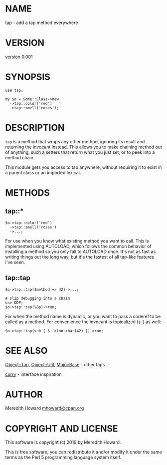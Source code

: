 # NAME

tap - add a tap method everywhere

# VERSION

version 0.001

# SYNOPSIS

    use tap;

    my $o = Some::Class->new
      ->tap::color('red')
      ->tap::smell('roses');

# DESCRIPTION

`tap` is a method that wraps any other method, ignoring its result and
returning the invocant instead.  This allows you to make chaining method out of
anything, such a setters that return what you just set, or to peek into
a method chain.

This module gets you access to tap anywhere, without requiring it to exist in
a parent class or an imported lexical.

# METHODS

## tap::\*

    $o->tap::color('red')
      ->tap::smell('roses')
      ->...;

For use when you know what existing method you want to call.  This is
implemented using AUTOLOAD, which follows the common behavior of installing
a method so you only fall to AUTOLOAD once.  It's not as fast as writing things
out the long way, but it's the fastest of all tap-like features I've seen.

## tap::tap

    $o->tap::tap($method => 42)->...;

    # slip debugging into a chain
    use DDP;
    $o->tap::tap(\&p)->run;

For when the method name is dynamic, or you want to pass a coderef to be called
as a method.  For convenience the invocant is topicalized (`$_`) as well:

    $o->tap::tap(sub { $_->foo->bar(42) })->run;

# SEE ALSO

[Object::Tap](https://metacpan.org/pod/Object::Tap), [Object::Util](https://metacpan.org/pod/Object::Util), [Mojo::Base](https://metacpan.org/pod/Mojo::Base) - other taps

[curry](https://metacpan.org/pod/curry) - interface inspiration

# AUTHOR

Meredith Howard <mhoward@cpan.org>

# COPYRIGHT AND LICENSE

This software is copyright (c) 2019 by Meredith Howard.

This is free software; you can redistribute it and/or modify it under
the same terms as the Perl 5 programming language system itself.
